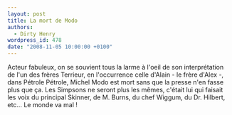 ```yaml
---
layout: post
title: La mort de Modo
authors:
  - Dirty Henry
wordpress_id: 478
date: "2008-11-05 10:00:00 +0100"
---
```


Acteur fabuleux, on se souvient tous la larme à l'oeil de son interprétation de
l'un des frères Terrieur, en l'occurrence celle d'Alain - le frère d'Alex -,
dans Pétrole Pétrole, Michel Modo est mort sans que la presse n'en fasse plus
que ça. Les Simpsons ne seront plus les mêmes, c'était lui qui faisait les voix
du principal Skinner, de M. Burns, du chef Wiggum, du Dr. Hilbert, etc… Le monde
va mal !
